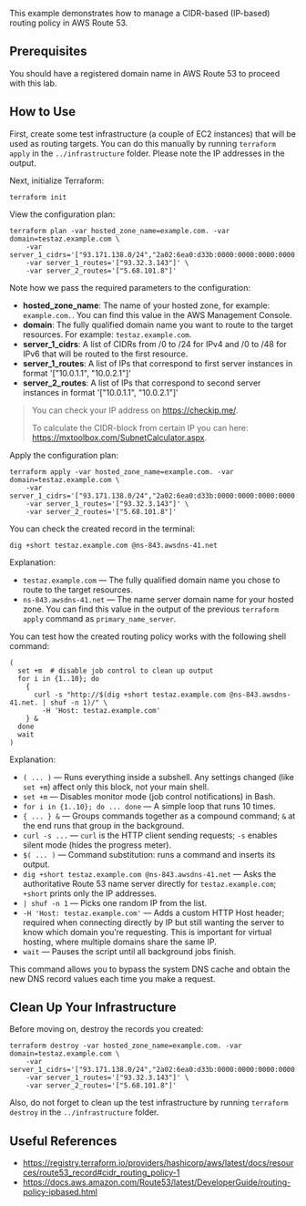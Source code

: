 This example demonstrates how to manage a CIDR-based (IP-based) routing policy in AWS Route 53.

## Prerequisites

You should have a registered domain name in AWS Route 53 to proceed with this lab.

## How to Use

First, create some test infrastructure (a couple of EC2 instances) that will be used as routing targets. You can do this manually by running `terraform apply` in the `../infrastructure` folder. Please note the IP addresses in the output.

Next, initialize Terraform:

```
terraform init
```

View the configuration plan:

```
terraform plan -var hosted_zone_name=example.com. -var domain=testaz.example.com \
    -var server_1_cidrs='["93.171.138.0/24","2a02:6ea0:d33b:0000:0000:0000:0000:0000/48"]'
    -var server_1_routes='["93.32.3.143"]' \
    -var server_2_routes='["5.68.101.8"]'
```

Note how we pass the required parameters to the configuration:

- **hosted_zone_name**: The name of your hosted zone, for example: `example.com.`. You can find this value in the AWS Management Console.
- **domain**: The fully qualified domain name you want to route to the target resources. For example: `testaz.example.com`.
- **server_1_cidrs**: A list of CIDRs from /0 to /24 for IPv4 and /0 to /48 for IPv6 that will be routed to the first resource.
- **server_1_routes**: A list of IPs that correspond to first server instances in format '[\"10.0.1.1\", \"10.0.2.1\"]'
- **server_2_routes**: A list of IPs that correspond to second server instances in format '[\"10.0.1.1\", \"10.0.2.1\"]'

>
> You can check your IP address on https://checkip.me/.
>
> To calculate the CIDR-block from certain IP you can here: https://mxtoolbox.com/SubnetCalculator.aspx.
>

Apply the configuration plan:

```
terraform apply -var hosted_zone_name=example.com. -var domain=testaz.example.com \
    -var server_1_cidrs='["93.171.138.0/24","2a02:6ea0:d33b:0000:0000:0000:0000:0000/48"]'
    -var server_1_routes='["93.32.3.143"]' \
    -var server_2_routes='["5.68.101.8"]'
```

You can check the created record in the terminal:

```
dig +short testaz.example.com @ns-843.awsdns-41.net
```

Explanation:

* `testaz.example.com` — The fully qualified domain name you chose to route to the target resources.
* `ns-843.awsdns-41.net` — The name server domain name for your hosted zone. You can find this value in the output of the previous `terraform apply` command as `primary_name_server`.

You can test how the created routing policy works with the following shell command:

```
(
  set +m  # disable job control to clean up output
  for i in {1..10}; do
    {
      curl -s "http://$(dig +short testaz.example.com @ns-843.awsdns-41.net. | shuf -n 1)/" \
        -H 'Host: testaz.example.com'
    } &
  done
  wait
)
```

Explanation:

* `( ... )` — Runs everything inside a subshell. Any settings changed (like `set +m`) affect only this block, not your main shell.
* `set +m` — Disables monitor mode (job control notifications) in Bash.
* `for i in {1..10}; do ... done` — A simple loop that runs 10 times.
* `{ ... } &` — Groups commands together as a compound command; `&` at the end runs that group in the background.
* `curl -s ...` — `curl` is the HTTP client sending requests; `-s` enables silent mode (hides the progress meter).
* `$( ... )` — Command substitution: runs a command and inserts its output.
* `dig +short testaz.example.com @ns-843.awsdns-41.net` — Asks the authoritative Route 53 name server directly for `testaz.example.com`; `+short` prints only the IP addresses.
* `| shuf -n 1` — Picks one random IP from the list.
* `-H 'Host: testaz.example.com'` — Adds a custom HTTP Host header; required when connecting directly by IP but still wanting the server to know which domain you’re requesting. This is important for virtual hosting, where multiple domains share the same IP.
* `wait` — Pauses the script until all background jobs finish.

This command allows you to bypass the system DNS cache and obtain the new DNS record values each time you make a request.

## Clean Up Your Infrastructure

Before moving on, destroy the records you created:

```
terraform destroy -var hosted_zone_name=example.com. -var domain=testaz.example.com \
    -var server_1_cidrs='["93.171.138.0/24","2a02:6ea0:d33b:0000:0000:0000:0000:0000/48"]'
    -var server_1_routes='["93.32.3.143"]' \
    -var server_2_routes='["5.68.101.8"]'
```

Also, do not forget to clean up the test infrastructure by running `terraform destroy` in the `../infrastructure` folder.

## Useful References

* https://registry.terraform.io/providers/hashicorp/aws/latest/docs/resources/route53_record#cidr_routing_policy-1
* https://docs.aws.amazon.com/Route53/latest/DeveloperGuide/routing-policy-ipbased.html